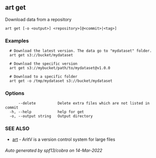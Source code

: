 ## art get

Download data from a repository

```
art get [-o <output>] <repository>[@<commit>|<tag>]
```

### Examples

```
  # Download the latest version. The data go to "mydataset" folder.
  art get s3://bucket/mydataset

  # Download the specific version
  art get s3://mybucket/path/to/mydataset@v1.0.0
  
  # Download to a specific folder
  art get -o /tmp/mydataset s3://bucket/mydataset
```

### Options

```
      --delete          Delete extra files which are not listed in commit
  -h, --help            help for get
  -o, --output string   Output directory
```

### SEE ALSO

* [art](art.md)	 - AritV is a version control system for large files

###### Auto generated by spf13/cobra on 14-Mar-2022
